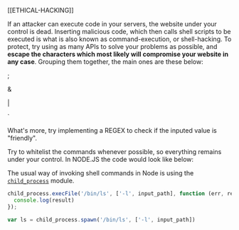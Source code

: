 [[ETHICAL-HACKING]]

If an attacker can execute code in your servers, the website under your control is dead. Inserting malicious code, which then calls shell scripts to be executed is what is also known as command-execution, or shell-hacking.
To protect, try using as many APIs to solve your problems as possible, and **escape the characters which most likely will compromise your website in any case**.
Grouping them together, the main ones are these below:


;

&

|

`

What's more, try implementing a REGEX to check if the inputed value is "friendly".

Try to whitelist the commands whenever possible, so everything remains under your control. In NODE.JS the code would look like below:

The usual way of invoking shell commands in Node is using the [`child_process`](https://nodejs.org/api/child_process.html) module.
```javascript
child_process.execFile('/bin/ls', ['-l', input_path], function (err, result) {
  console.log(result)
});
```
```javascript
var ls = child_process.spawn('/bin/ls', ['-l', input_path])
```